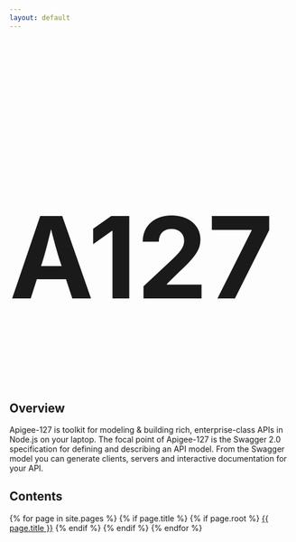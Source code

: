 ```yaml
---
layout: default
---
```


<h1 style="font-size: 200px">A127</h1>


## Overview

Apigee-127 is toolkit for modeling & building rich, enterprise-class APIs in Node.js on your laptop.  The focal point of Apigee-127 is the Swagger 2.0 specification for defining and describing an API model.  From the Swagger model you can generate clients, servers and interactive documentation for your API.

## Contents
{% for page in site.pages %}
  {% if page.title %}
    {% if page.root %}
  <a class="page-link" href="{{ page.url | prepend: site.baseurl }}">{{ page.title }}</a>
     {% endif %}
  {% endif %}
{% endfor %}